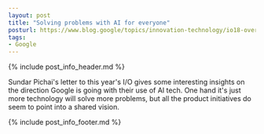 ```yaml
---
layout: post
title: "Solving problems with AI for everyone"
posturl: https://www.blog.google/topics/innovation-technology/io18-overview/
tags:
- Google
---
```


{% include post_info_header.md %}

Sundar Pichai's letter to this year's I/O gives some interesting insights on the direction Google is going with their use of AI tech. One hand it's just more technology will solve more problems, but all the product initiatives do seem to point into a shared vision.

<!--more-->
{% include post_info_footer.md %}
